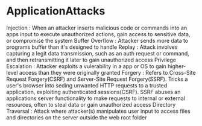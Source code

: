 # ApplicationAttacks

Injection
 : When an attacker inserts malicious code or commands into an apps input to execute unauthorized actions, gain access to sensitive data, or compromise the system
Buffer Overflow
 : Attacker sends more data to programs buffer than it's designed to handle
Replay
 : Attack involves capturing a legit data transmission, such as an auth request or command, and then retransmitting it later to gain unauthorized access
Privilege Escalation
 : Attacker exploits a vulerability in a app or OS to gain higher-level access than they were originally granted
Forgery 
 : Refers to Cross-Site Request Forgery(CSRF) and Server-Site Request Forgery(SSRF). Tricks a user's browser into seding unwanted HTTP requests to a trusted application, exploiting authenticated sessions(CSRF). SSRF abuses an applications server functionality to make requests to internal or external resources, often to steal data or gain unauthorized access
Directory Traversal
 : Attack where attacker(s) manipulates user input to access files and directories on the server outside the web root folder